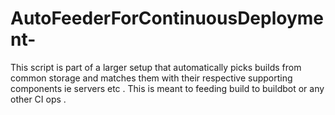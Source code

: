 # AutoFeederForContinuousDeployment-
This script is part of a larger setup that automatically picks builds from common storage and matches them with their respective supporting components ie servers etc . This is meant to feeding build to buildbot or any other CI ops .  
